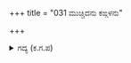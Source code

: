 +++
title = "031 ಮುಚ್ಚಿದನು ಕಙ್ಗಳನು"

+++

<details><summary>ಗದ್ಯ (ಕ.ಗ.ಪ) </summary>

31. ಅರ್ಜುನನು, ಕಣ್ಣುಗಳನ್ನು ಮುಚ್ಚಿದನು. ಧೈರ್ಯದ ಕೆಚ್ಚಿನಿಂದ ತುಂಬಿದ್ದ ಎದೆ ಕರಗಿತು. ಶೋಕಾಗ್ನಿಯು ಮನಸ್ಸನ್ನು ಸುಟ್ಟು ಹಾಕಿತು. ಎಲ್ಲ ಇಂದ್ರಿಯಗಳ ಚಟುವಟಿಕೆ ನಿಂತಿತು. ಎಚ್ಚರ ತಪ್ಪಿತು. ಕೈಗಳನ್ನು ಅಗಲಿಸಿ ನೆಲಕ್ಕೆ ಜಾರಿ ಬಿದ್ದನು. ಅರ್ಜುನನ ಪುತ್ರವಿಯೋಗದ  ತಾಪದ ಆಧಿಕ್ಯವನ್ನು ಹೇಳಲು ಸಾಧ್ಯವಿಲ್ಲ.
</details>
